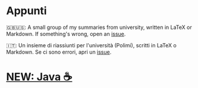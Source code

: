 Appunti
=======

🇬🇧🇺🇸: A small group of my summaries from university, written in LaTeX or Markdown.
If something's wrong, open an [issue](https://github.com/QUB3X/Appunti/issues).

🇮🇹: Un insieme di riassiunti per l'università (Polimi), scritti in LaTeX o Markdown.
Se ci sono errori, apri un [issue](https://github.com/QUB3X/Appunti/issues).

# [NEW: Java ☕️](https://github.com/QUB3X/Appunti/blob/master/Java/java.md)
